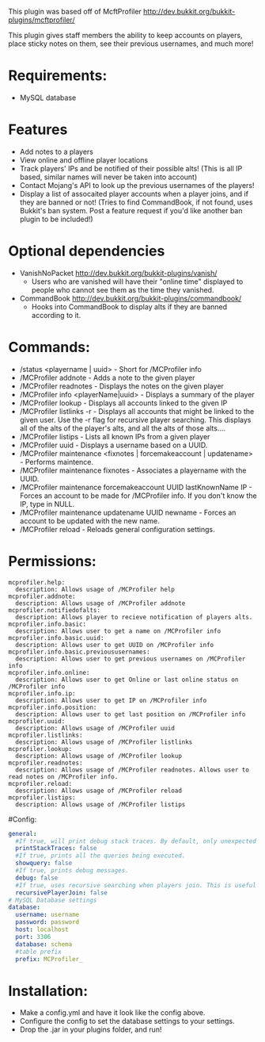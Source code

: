 This plugin was based off of McftProfiler http://dev.bukkit.org/bukkit-plugins/mcftprofiler/

This plugin gives staff members the ability to keep accounts on players, place sticky notes on them, see their previous usernames, and much more!

# Requirements:
- MySQL database

# Features
- Add notes to a players
- View online and offline player locations
- Track players' IPs and be notified of their possible alts! (This is all IP based, similar names will never be taken into account)
- Contact Mojang's API to look up the previous usernames of the players!
- Display a list of assocaited player accounts when a player joins, and if they are banned or not! (Tries to find CommandBook, if not found, uses Bukkit's ban system. Post a feature request if you'd like another ban plugin to be included!)

# Optional dependencies
- VanishNoPacket http://dev.bukkit.org/bukkit-plugins/vanish/
     - Users who are vanished will have their "online time" displayed to people who cannot see them as the time they vanished.
- CommandBook http://dev.bukkit.org/bukkit-plugins/commandbook/
     - Hooks into CommandBook to display alts if they are banned according to it.

# Commands:
   - /status <playername | uuid> - Short for /MCProfiler info
   - /MCProfiler addnote <playerName> <note>  - Adds a note to the given player
   - /MCProfiler readnotes <playerName>  - Displays the notes on the given player
   - /MCProfiler info <playerName|uuid>  - Displays a summary of the player
   - /MCProfiler lookup <ip>  - Displays all accounts linked to the given IP
   - /MCProfiler listlinks -r <playerName>  - Displays all accounts that might be linked to the given user. Use the -r flag for recursive player searching. This displays all of the alts of the player's alts, and all the alts of those alts....
   - /MCProfiler listips <playerName>  - Lists all known IPs from a given player
   - /MCProfiler uuid <uuid>  - Displays a username based on a UUID.
   - /MCProfiler maintenance <fixnotes | forcemakeaccount | updatename> <args>  - Performs maintence.
   - /MCProfiler maintenance fixnotes <UUID> <name>   - Associates a playername with the UUID.
   - /MCProfiler maintenance forcemakeaccount UUID lastKnownName IP  - Forces an account to be made for /MCProfiler info. If you don't know the IP, type in NULL.
   - /MCProfiler maintenance updatename UUID newname - Forces an account to be updated with the new name.
   - /MCProfiler reload - Reloads general configuration settings.
# Permissions:
    mcprofiler.help:
      description: Allows usage of /MCProfiler help
    mcprofiler.addnote:
      description: Allows usage of /MCProfiler addnote
    mcprofiler.notifiedofalts:
      description: Allows player to recieve notification of players alts.
    mcprofiler.info.basic:
      description: Allows user to get a name on /MCProfiler info
    mcprofiler.info.basic.uuid:
      description: Allows user to get UUID on /MCProfiler info
    mcprofiler.info.basic.previoususernames:
      description: Allows user to get previous usernames on /MCProfiler info
    mcprofiler.info.online:
      description: Allows user to get Online or last online status on /MCProfiler info
    mcprofiler.info.ip:
      description: Allows user to get IP on /MCProfiler info
    mcprofiler.info.position:
      description: Allows user to get last position on /MCProfiler info
    mcprofiler.uuid:
      description: Allows usage of /MCProfiler uuid
    mcprofiler.listlinks:
      description: Allows usage of /MCProfiler listlinks
    mcprofiler.lookup:
      description: Allows usage of /MCProfiler lookup
    mcprofiler.readnotes:
      description: Allows usage of /MCProfiler readnotes. Allows user to read notes on /MCProfiler info.
    mcprofiler.reload:
      description: Allows usage of /MCProfiler reload
    mcprofiler.listips:
      description: Allows usage of /MCProfiler listips

#Config:
```YAML
general:
  #If true, will print debug stack traces. By default, only unexpected exceptions will be printed. If this is true, all handled exceptions will be printed.
  printStackTraces: false
  #If true, prints all the queries being executed.
  showquery: false
  #If true, prints debug messages.
  debug: false
  #If true, uses recursive searching when players join. This is useful for helping to find more alts of players when they join, but disabling it will save processing time.
  recursivePlayerJoin: false
# MySQL Database settings
database:
  username: username
  password: password
  host: localhost
  port: 3306
  database: schema
  #table prefix
  prefix: MCProfiler_
```

# Installation:
- Make a config.yml and have it look like the config above.
- Configure the config to set the database settings to your settings.
- Drop the .jar in your plugins folder, and run!